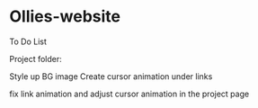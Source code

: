 # Ollies-website

To Do List

Project folder:

Style up BG image Create cursor animation under links

fix link animation and adjust cursor animation in the project page

